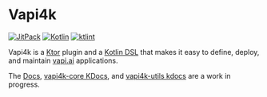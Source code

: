 # Vapi4k

[![JitPack](https://jitpack.io/v/mattbobambrose/vapi4k.svg)](https://jitpack.io/#mattbobambrose/vapi4k)
[![Kotlin](https://img.shields.io/badge/%20language-Kotlin-red.svg)](https://kotlinlang.org/)
[![ktlint](https://img.shields.io/badge/ktlint%20code--style-%E2%9D%A4-FF4081)](https://pinterest.github.io/ktlint/)

Vapi4k is a [Ktor](https://ktor.io) plugin and a [Kotlin DSL](https://kotlinlang.org/docs/type-safe-builders.html)
that makes it easy to define, deploy, and maintain [vapi.ai](https://vapi.ai) applications.

The
[Docs](https://mattbobambrose.github.io/vapi4k/overview.html),
[vapi4k-core KDocs](https://mattbobambrose.github.io/vapi4k/core/index.html), and
[vapi4k-utils kdocs](https://mattbobambrose.github.io/vapi4k/utils/index.html)
are a work in progress.

